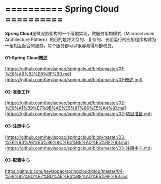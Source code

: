 # ==========   Spring Cloud    ==========

**Spring Cloud**是微服务架构的一个落地实现，微服务架构模式（Microservices Architecture Pattern）的目的是将大型的、复杂的、长期运行的应用程序构建为一组相互配合的服务，每个服务都可以很容易得局部改良。



#### 01-Spring Cloud概述

 [https://github.com/heylaopao/springcloud/blob/master/01-%E6%A6%82%E8%BF%B0.md](https://github.com/heylaopao/springcloud/blob/master/01-概述.md) 

#### 02-准备工作

 [https://github.com/heylaopao/springcloud/blob/master/02-%E9%A1%B9%E7%9B%AE%E5%87%86%E5%A4%87.md](https://github.com/heylaopao/springcloud/blob/master/02-项目准备.md) 

#### 03-注册中心

 [https://github.com/heylaopao/springcloud/blob/master/03-%E6%B3%A8%E5%86%8C%E4%B8%AD%E5%BF%83.md](https://github.com/heylaopao/springcloud/blob/master/03-注册中心.md) 
 
 #### 03-配置中心
 https://github.com/heylaopao/springcloud/blob/master/04-%E9%85%8D%E7%BD%AE%E4%B8%AD%E5%BF%83.md

